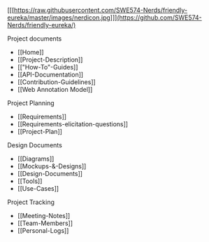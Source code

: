 [[[https://raw.githubusercontent.com/SWE574-Nerds/friendly-eureka/master/images/nerdicon.jpg]]](https://github.com/SWE574-Nerds/friendly-eureka/)

Project documents

- [[Home]]
- [[Project-Description]]
- [["How-To"-Guides]]
- [[API-Documentation]]
- [[Contribution-Guidelines]]
- [[Web Annotation Model]]

Project Planning
- [[Requirements]]
- [[Requirements-elicitation-questions]]
- [[Project-Plan]]

Design Documents
- [[Diagrams]]
- [[Mockups-&-Designs]]
- [[Design-Documents]]
- [[Tools]]
- [[Use-Cases]]

Project Tracking

- [[Meeting-Notes]]
- [[Team-Members]]
- [[Personal-Logs]]
